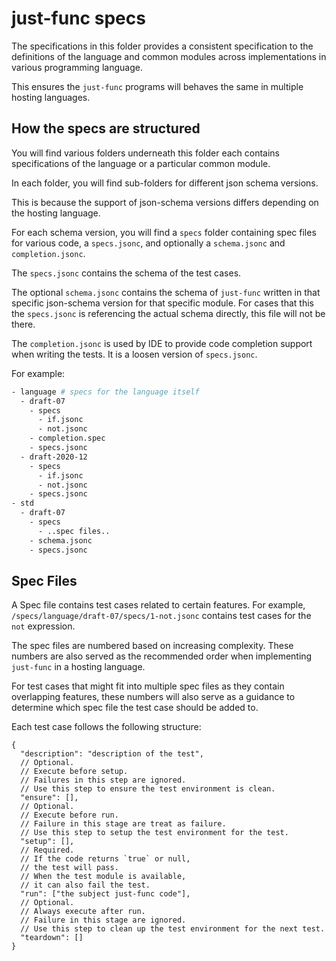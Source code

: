 # just-func specs

The specifications in this folder provides a consistent specification to the definitions of the language and common modules across implementations in various programming language.

This ensures the `just-func` programs will behaves the same in multiple hosting languages.

## How the specs are structured

You will find various folders underneath this folder each contains specifications of the language or a particular common module.

In each folder, you will find sub-folders for different json schema versions.

This is because the support of json-schema versions differs depending on the hosting language.

For each schema version,
you will find a `specs` folder containing spec files for various code,
a `specs.jsonc`, and optionally a `schema.jsonc` and `completion.jsonc`.

The `specs.jsonc` contains the schema of the test cases.

The optional `schema.jsonc` contains the schema of `just-func` written in that specific json-schema version for that specific module.
For cases that this the `specs.jsonc` is referencing the actual schema directly,
this file will not be there.

The `completion.jsonc` is used by IDE to provide code completion support when writing the tests.
It is a loosen version of `specs.jsonc`.

For example:

```sh
- language # specs for the language itself
  - draft-07
    - specs
      - if.jsonc
      - not.jsonc
    - completion.spec
    - specs.jsonc
  - draft-2020-12
    - specs
      - if.jsonc
      - not.jsonc
    - specs.jsonc
- std
  - draft-07
    - specs
      - ..spec files..
    - schema.jsonc
    - specs.jsonc
```

## Spec Files

A Spec file contains test cases related to certain features.
For example,
`/specs/language/draft-07/specs/1-not.jsonc` contains test cases for the `not` expression.

The spec files are numbered based on increasing complexity.
These numbers are also served as the recommended order when implementing `just-func` in a hosting language.

For test cases that might fit into multiple spec files as they contain overlapping features, these numbers will also serve as a guidance to determine which spec file the test case should be added to.

Each test case follows the following structure:

```jsonc
{
  "description": "description of the test",
  // Optional.
  // Execute before setup.
  // Failures in this step are ignored.
  // Use this step to ensure the test environment is clean.
  "ensure": [],
  // Optional.
  // Execute before run.
  // Failure in this stage are treat as failure.
  // Use this step to setup the test environment for the test.
  "setup": [],
  // Required.
  // If the code returns `true` or null,
  // the test will pass.
  // When the test module is available,
  // it can also fail the test.
  "run": ["the subject just-func code"],
  // Optional.
  // Always execute after run.
  // Failure in this stage are ignored.
  // Use this step to clean up the test environment for the next test.
  "teardown": []
}
```
